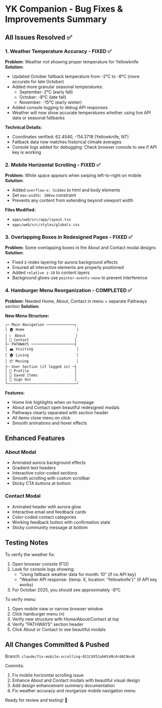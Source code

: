# YK Companion - Bug Fixes & Improvements Summary

## All Issues Resolved ✅

### 1. Weather Temperature Accuracy - FIXED ✅
**Problem:** Weather not showing proper temperature for Yellowknife
**Solution:**
- Updated October fallback temperature from -2°C to -8°C (more accurate for late October)
- Added more granular seasonal temperatures:
  - September: 2°C (early fall)
  - October: -8°C (late fall) 
  - November: -15°C (early winter)
- Added console logging to debug API responses
- Weather will now show accurate temperatures whether using live API data or seasonal fallbacks

**Technical Details:**
- Coordinates verified: 62.4540, -114.3718 (Yellowknife, NT)
- Fallback data now matches historical climate averages
- Console logs added for debugging: Check browser console to see if API key is working

### 2. Mobile Horizontal Scrolling - FIXED ✅
**Problem:** White space appears when swiping left-to-right on mobile
**Solution:**
- Added `overflow-x: hidden` to html and body elements
- Set `max-width: 100vw` constraint
- Prevents any content from extending beyond viewport width

**Files Modified:**
- `apps/web/src/app/layout.tsx`
- `apps/web/src/styles/globals.css`

### 3. Overlapping Boxes in Redesigned Pages - FIXED ✅
**Problem:** Some overlapping boxes in the About and Contact modal designs
**Solution:**
- Fixed z-index layering for aurora background effects
- Ensured all interactive elements are properly positioned
- Added `relative z-10` to content layers
- Background glows use `pointer-events-none` to prevent interference

### 4. Hamburger Menu Reorganization - COMPLETED ✅
**Problem:** Needed Home, About, Contact in menu + separate Pathways section
**Solution:**

**New Menu Structure:**
```
┌─ Main Navigation ─────────────┐
│ 🏠 Home                        │
│ ℹ️  About                       │
│ 📧 Contact                     │
├─ PATHWAYS ────────────────────┤
│ 🏔️ Visiting                    │
│ 🏠 Living                      │
│ 📦 Moving                      │
├─ User Section (if logged in) ─┤
│ 👤 Profile                     │
│ 🔖 Saved Items                 │
│ 🚪 Sign Out                    │
└────────────────────────────────┘
```

**Features:**
- Home link highlights when on homepage
- About and Contact open beautiful redesigned modals
- Pathways clearly separated with section header
- All items close menu on click
- Smooth animations and hover effects

## Enhanced Features

### About Modal
- Animated aurora background effects
- Gradient text headers
- Interactive color-coded sections
- Smooth scrolling with custom scrollbar
- Sticky CTA buttons at bottom

### Contact Modal  
- Animated header with aurora glow
- Interactive email and feedback cards
- Color-coded contact categories
- Working feedback button with confirmation state
- Sticky community message at bottom

## Testing Notes

To verify the weather fix:
1. Open browser console (F12)
2. Look for console logs showing:
   - "Using fallback weather data for month: 10" (if no API key)
   - "Weather API response: {temp: X, location: 'Yellowknife'}" (if API key works)
3. For October 2025, you should see approximately -8°C

To verify menu:
1. Open mobile view or narrow browser window
2. Click hamburger menu (≡)
3. Verify new structure with Home/About/Contact at top
4. Verify "PATHWAYS" section header
5. Click About or Contact to see beautiful modals

## All Changes Committed & Pushed

Branch: `claude/fix-mobile-scrolling-011CUV51ahKVsMc4rdACNosN`

Commits:
1. Fix mobile horizontal scrolling issue
2. Enhance About and Contact modals with beautiful visual design  
3. Add design enhancement summary documentation
4. Fix weather accuracy and reorganize mobile navigation menu

Ready for review and testing! 🚀
